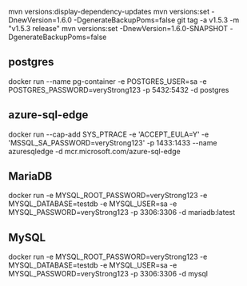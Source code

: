 mvn versions:display-dependency-updates
mvn versions:set -DnewVersion=1.6.0 -DgenerateBackupPoms=false
git tag -a v1.5.3 -m "v1.5.3 release"
mvn versions:set -DnewVersion=1.6.0-SNAPSHOT -DgenerateBackupPoms=false

## postgres

docker run --name pg-container -e POSTGRES_USER=sa -e POSTGRES_PASSWORD=veryStrong123 -p 5432:5432 -d postgres

## azure-sql-edge

docker run --cap-add SYS_PTRACE -e 'ACCEPT_EULA=Y' -e 'MSSQL_SA_PASSWORD=veryStrong123' -p 1433:1433 --name azuresqledge -d mcr.microsoft.com/azure-sql-edge

## MariaDB

docker run -e MYSQL_ROOT_PASSWORD=veryStrong123 -e MYSQL_DATABASE=testdb -e MYSQL_USER=sa -e MYSQL_PASSWORD=veryStrong123 -p 3306:3306 -d mariadb:latest

## MySQL

docker run -e MYSQL_ROOT_PASSWORD=veryStrong123 -e MYSQL_DATABASE=testdb -e MYSQL_USER=sa -e MYSQL_PASSWORD=veryStrong123 -p 3306:3306 -d mysql
